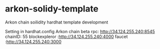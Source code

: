 # arkon-solidy-template
Arkon chain soilidity hardhat template development 

Setting in hardhat.config
Arkon chain beta
rpc: http://34.124.255.240:8545
chainID: 55
blockexpleror :http://34.124.255.240:4000
faucet :http://34.124.255.240:3000
